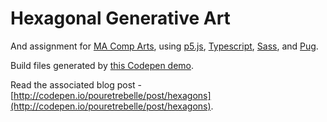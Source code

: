 # Hexagonal Generative Art

And assignment for [MA Comp Arts](http://www.gold.ac.uk/pg/ma-computational-arts/), using [p5.js](https://github.com/processing/p5.js), [Typescript](https://github.com/Microsoft/TypeScript), [Sass](https://github.com/sass/sass), and [Pug](https://github.com/pugjs/pug).

Build files generated by [this Codepen demo](http://codepen.io/pouretrebelle/pen/ZBNJmd?editors=0010).

Read the associated blog post - [http://codepen.io/pouretrebelle/post/hexagons](http://codepen.io/pouretrebelle/post/hexagons).
